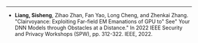 ---
* <strong>Liang, Sisheng</strong>, Zihao Zhan, Fan Yao, Long Cheng, and Zhenkai Zhang. "Clairvoyance: Exploiting Far-field EM Emanations of GPU to" See" Your DNN Models through Obstacles at a Distance." In 2022 IEEE Security and Privacy Workshops (SPW), pp. 312-322. IEEE, 2022.





